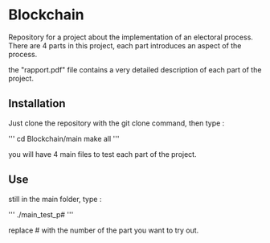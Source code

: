 # Blockchain
Repository for a project about the implementation of an electoral process. There are 4 parts in this project, each part introduces an aspect of the process.

the "rapport.pdf" file contains a very detailed description of each part of the project.

## Installation
Just clone the repository with the git clone command, then type :

'''
cd Blockchain/main
make all
'''

you will have 4 main files to test each part of the project.

## Use 

still in the main folder, type :

'''
./main_test_p#
'''

replace # with the number of the part you want to try out.
